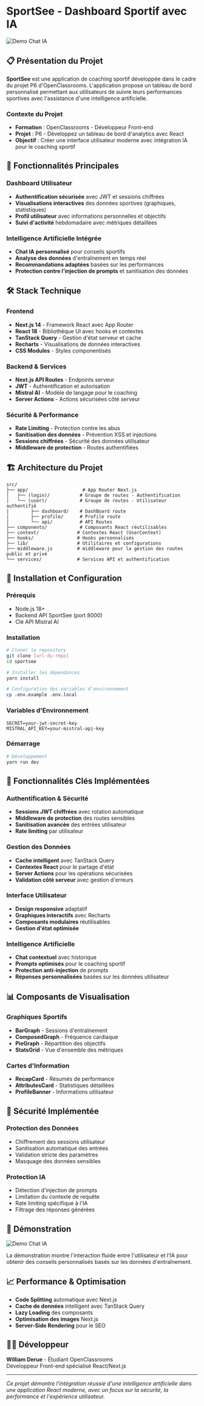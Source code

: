 # SportSee - Dashboard Sportif avec IA

![Demo Chat IA](./docs/images/demo_chat.gif)

## 📋 Présentation du Projet

**SportSee** est une application de coaching sportif développée dans le cadre du projet P6 d'OpenClassrooms. L'application propose un tableau de bord personnalisé permettant aux utilisateurs de suivre leurs performances sportives avec l'assistance d'une intelligence artificielle.

### Contexte du Projet
- **Formation** : OpenClassrooms - Développeur Front-end
- **Projet** : P6 - Développez un tableau de bord d'analytics avec React
- **Objectif** : Créer une interface utilisateur moderne avec intégration IA pour le coaching sportif

## 🚀 Fonctionnalités Principales

### Dashboard Utilisateur
- **Authentification sécurisée** avec JWT et sessions chiffrées
- **Visualisations interactives** des données sportives (graphiques, statistiques)
- **Profil utilisateur** avec informations personnelles et objectifs
- **Suivi d'activité** hebdomadaire avec métriques détaillées

### Intelligence Artificielle Intégrée
- **Chat IA personnalisé** pour conseils sportifs
- **Analyse des données** d'entraînement en temps réel
- **Recommandations adaptées** basées sur les performances
- **Protection contre l'injection de prompts** et sanitisation des données

## 🛠️ Stack Technique

### Frontend
- **Next.js 14** - Framework React avec App Router
- **React 18** - Bibliothèque UI avec hooks et contextes
- **TanStack Query** - Gestion d'état serveur et cache
- **Recharts** - Visualisations de données interactives
- **CSS Modules** - Styles componentisés

### Backend & Services
- **Next.js API Routes** - Endpoints serveur
- **JWT** - Authentification et autorisation
- **Mistral AI** - Modèle de langage pour le coaching
- **Server Actions** - Actions sécurisées côté serveur

### Sécurité & Performance
- **Rate Limiting** - Protection contre les abus
- **Sanitisation des données** - Prévention XSS et injections
- **Sessions chiffrées** - Sécurité des données utilisateur
- **Middleware de protection** - Routes authentifiées

## 🏗️ Architecture du Projet

```
src/
├── app/                    # App Router Next.js
│   ├── (login)/           # Groupe de routes - Authentification
│   └── (user)/            # Groupe de routes - Utilisateur authentifié
|        ├── dashboard/    # DashBoard route
|        ├── profile/      # Profile route
│        └── api/          # API Routes
├── components/            # Composants React réutilisables
├── context/              # Contextes React (UserContext)
├── hooks/                # Hooks personnalisés
├── lib/                  # Utilitaires et configurations
├── middleware.js         # middleware pour la gestion des routes public et privé
└── services/             # Services API et authentification
```

## 🔧 Installation et Configuration

### Prérequis
- Node.js 18+ 
- Backend API SportSee (port 8000)
- Clé API Mistral AI

### Installation
```bash
# Cloner le repository
git clone [url-du-repo]
cd sportsee

# Installer les dépendances
yarn install

# Configuration des variables d'environnement
cp .env.example .env.local
```

### Variables d'Environnement
```env
SECRET=your-jwt-secret-key
MISTRAL_API_KEY=your-mistral-api-key
```

### Démarrage
```bash
# Développement
yarn run dev
```

## 🎯 Fonctionnalités Clés Implémentées

### Authentification & Sécurité
- **Sessions JWT chiffrées** avec rotation automatique
- **Middleware de protection** des routes sensibles
- **Sanitisation avancée** des entrées utilisateur
- **Rate limiting** par utilisateur

### Gestion des Données
- **Cache intelligent** avec TanStack Query
- **Contextes React** pour le partage d'état
- **Server Actions** pour les opérations sécurisées
- **Validation côté serveur** avec gestion d'erreurs

### Interface Utilisateur
- **Design responsive** adaptatif
- **Graphiques interactifs** avec Recharts
- **Composants modulaires** réutilisables
- **Gestion d'état optimisée**

### Intelligence Artificielle
- **Chat contextuel** avec historique
- **Prompts optimisés** pour le coaching sportif
- **Protection anti-injection** de prompts
- **Réponses personnalisées** basées sur les données utilisateur

## 📊 Composants de Visualisation

### Graphiques Sportifs
- **BarGraph** - Sessions d'entraînement
- **ComposedGraph** - Fréquence cardiaque
- **PieGraph** - Répartition des objectifs
- **StatsGrid** - Vue d'ensemble des métriques

### Cartes d'Information
- **RecapCard** - Résumés de performance
- **AttributesCard** - Statistiques détaillées
- **ProfileBanner** - Informations utilisateur

## 🔐 Sécurité Implémentée

### Protection des Données
- Chiffrement des sessions utilisateur
- Sanitisation automatique des entrées
- Validation stricte des paramètres
- Masquage des données sensibles

### Protection IA
- Détection d'injection de prompts
- Limitation du contexte de requête
- Rate limiting spécifique à l'IA
- Filtrage des réponses générées

## 🚀 Démonstration

![Demo Chat IA](./docs/images/demo_chat.gif)

La démonstration montre l'interaction fluide entre l'utilisateur et l'IA pour obtenir des conseils personnalisés basés sur les données d'entraînement.

## 📈 Performance & Optimisation

- **Code Splitting** automatique avec Next.js
- **Cache de données** intelligent avec TanStack Query
- **Lazy Loading** des composants
- **Optimisation des images** Next.js
- **Server-Side Rendering** pour le SEO

## 👨‍💻 Développeur

**William Derue** - Étudiant OpenClassrooms  
Développeur Front-end spécialisé React/Next.js

---

*Ce projet démontre l'intégration réussie d'une intelligence artificielle dans une application React moderne, avec un focus sur la sécurité, la performance et l'expérience utilisateur.*